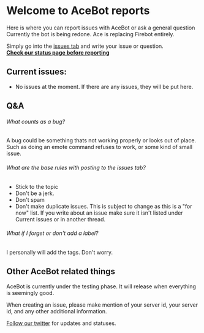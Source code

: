 
# **Welcome to AceBot reports**

Here is where you can report issues with AceBot or ask a general question
Currently the bot is being redone. Ace is replacing Firebot entirely.

Simply go into the [issues tab](https://github.com/ItsJustIce02/AceBotReports/issues) and write your issue or question.  
[**Check our status page before reporting**](http://status.dsacebot.ga/)

## Current issues:
- No issues at the moment.
If there are any issues, they will be put here.

## Q&A

###### What counts as a bug?
A bug could be something thats not working properly or looks out of place.
Such as doing an emote command refuses to work, or some kind of small issue.

###### What are the base rules with posting to the issues tab?
- Stick to the topic
- Don't be a jerk.
- Don't spam
- Don't make duplicate issues.
This is subject to change as this is a "for now" list.
If you write about an issue make sure it isn't listed under Current issues or in another thread.

###### What if I forget or don't add a label?
I personally will add the tags. Don't worry.


## Other AceBot related things
AceBot is currently under the testing phase.
It will release when everything is seemingly good. 

When creating an issue, please make mention of your server id, your server id, and any other additional information.


[Follow our twitter](https://twitter.com/dsAceBot) for updates and statuses.
